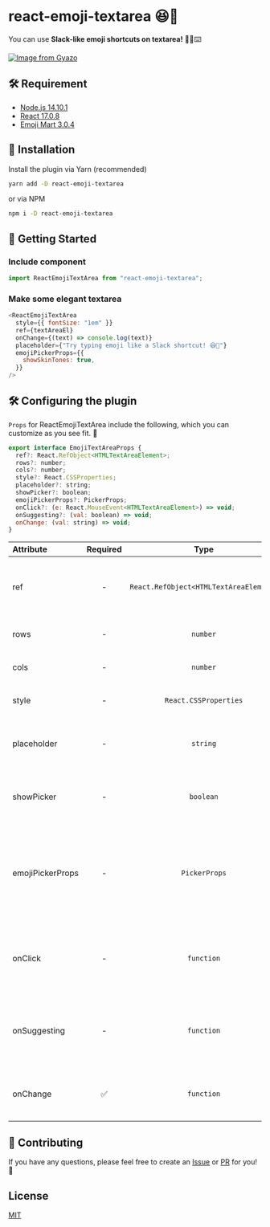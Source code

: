 # react-emoji-textarea 😆💖

You can use **Slack-like emoji shortcuts on textarea!** 🦸‍♂️⌨️

[![Image from Gyazo](https://i.gyazo.com/64f104b34c185872b6a864d4bfd6ad21.gif)](https://gyazo.com/64f104b34c185872b6a864d4bfd6ad21)

## 🛠️ Requirement

- [Node.js 14.10.1](https://nodejs.org/)
- [React 17.0.8](https://ja.reactjs.org/)
- [Emoji Mart 3.0.4](https://github.com/missive/emoji-mart)

## 💾 Installation

Install the plugin via Yarn (recommended)

```bash
yarn add -D react-emoji-textarea
```

or via NPM

```bash
npm i -D react-emoji-textarea
```

## 🏃 Getting Started

### Include component

```javascript
import ReactEmojiTextArea from "react-emoji-textarea";
```

### Make some elegant textarea

```javascript
<ReactEmojiTextArea
  style={{ fontSize: "1em" }}
  ref={textAreaEl}
  onChange={(text) => console.log(text)}
  placeholder={"Try typing emoji like a Slack shortcut! 😆💖"}
  emojiPickerProps={{
    showSkinTones: true,
  }}
/>
```

## 🛠️ Configuring the plugin

`Props` for ReactEmojiTextArea include the following, which you can customize as you see fit. 🤵

```javascript
export interface EmojiTextAreaProps {
  ref?: React.RefObject<HTMLTextAreaElement>;
  rows?: number;
  cols?: number;
  style?: React.CSSProperties;
  placeholder?: string;
  showPicker?: boolean;
  emojiPickerProps?: PickerProps;
  onClick?: (e: React.MouseEvent<HTMLTextAreaElement>) => void;
  onSuggesting?: (val: boolean) => void;
  onChange: (val: string) => void;
}
```

| Attribute        | Required |                  Type                  | Default | Description                                                                                                                                                                                                                  |
| :--------------- | :------: | :------------------------------------: | :-----: | :--------------------------------------------------------------------------------------------------------------------------------------------------------------------------------------------------------------------------- |
| ref              |    -     | `React.RefObject<HTMLTextAreaElement>` | `null`  | Use this when you want to refer to a `textarea` element.                                                                                                                                                                     |
| rows             |    -     |                `number`                |    3    | Specifying rows for `textarea`.                                                                                                                                                                                              |
| cols             |    -     |                `number`                |   40    | Specifying cols for `textarea`.                                                                                                                                                                                              |
| style            |    -     |         `React.CSSProperties`          | `null`  | Specifying the style of a `textarea`.                                                                                                                                                                                        |
| placeholder      |    -     |                `string`                | `null`  | Specifying a placeholder for a `textarea`.                                                                                                                                                                                   |
| showPicker       |    -     |               `boolean`                | `false` | Toggle the display of [emoji-mart's Picker](https://github.com/missive/emoji-mart#picker).                                                                                                                                   |
| emojiPickerProps |    -     |             `PickerProps`              | `null`  | Specify the `props` for [emoji-mart's Picker](https://github.com/missive/emoji-mart#picker). **[onSelect](https://github.com/nikaera/react-emoji-textarea/blob/main/src/index.tsx#L283) is used in `react-emoji-textarea`.** |
| onClick          |    -     |               `function`               | `null`  | Function to determine that a `textarea` field has been clicked.                                                                                                                                                              |
| onSuggesting     |    -     |               `function`               | `null`  | Function to determine while an emoji input candidate is displayed.                                                                                                                                                           |
| onChange         |    ✅    |               `function`               | `null`  | Function used to get the content of the `textarea`.                                                                                                                                                                          |

## 🎁 Contributing

If you have any questions, please feel free to create an [Issue](https://github.com/nikaera/react-emoji-textarea/issues/new) or [PR](https://github.com/nikaera/react-emoji-textarea/pulls) for you! 🙌

## License

[MIT](https://github.com/nikaera/Teemo/blob/main/LICENSE)
